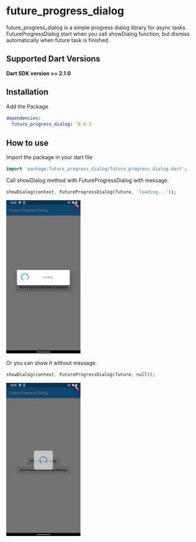 # future_progress_dialog

future_progress_dialog is a simple progress dialog library for async tasks.
FutureProgressDialog start when you call showDialog function, but dismiss automatically when future task is finished. 

## Supported Dart Versions
**Dart SDK version >= 2.1.0**

## Installation
Add the Package
```yaml
dependencies:
  future_progress_dialog: ^0.0.3
```

## How to use

Import the package in your dart file

```dart
import 'package:future_progress_dialog/future_progress_dialog.dart';
```

Call showDialog method with FutureProgressDialog with message.
```dart
showDialog(context, FutureProgressDialog(future, 'loading...'));
```

<img src="https://github.com/donguseo/future_progress_dialog/blob/master/readme_res/future_progress_dialog.png?raw=true" width=200 />

Or you can show it without message.
```dart
showDialog(context, FutureProgressDialog(future, null));
```

<img src="./readme_res/future_progress_dialog_without_msg.png" width=200 />

